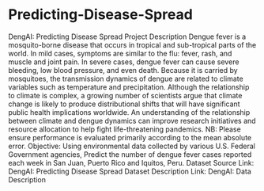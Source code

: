 # Predicting-Disease-Spread
  DengAI: Predicting Disease Spread  Project Description Dengue fever is a mosquito-borne disease that occurs in tropical and sub-tropical parts of the world. In mild cases, symptoms are similar to the flu: fever, rash, and muscle and joint pain. In severe cases, dengue fever can cause severe bleeding, low blood pressure, and even death. Because it is carried by mosquitoes, the transmission dynamics of dengue are related to climate variables such as temperature and precipitation. Although the relationship to climate is complex, a growing number of scientists argue that climate change is likely to produce distributional shifts that will have significant public health implications worldwide. An understanding of the relationship between climate and dengue dynamics can improve research initiatives and resource allocation to help fight life-threatening pandemics. NB: Please ensure performance is evaluated primarily according to the mean absolute error. Objective: Using environmental data collected by various U.S. Federal Government agencies, Predict the number of dengue fever cases reported each week in San Juan, Puerto Rico and Iquitos, Peru. Dataset Source Link: DengAI: Predicting Disease Spread Dataset Description Link: DengAI: Data Description
